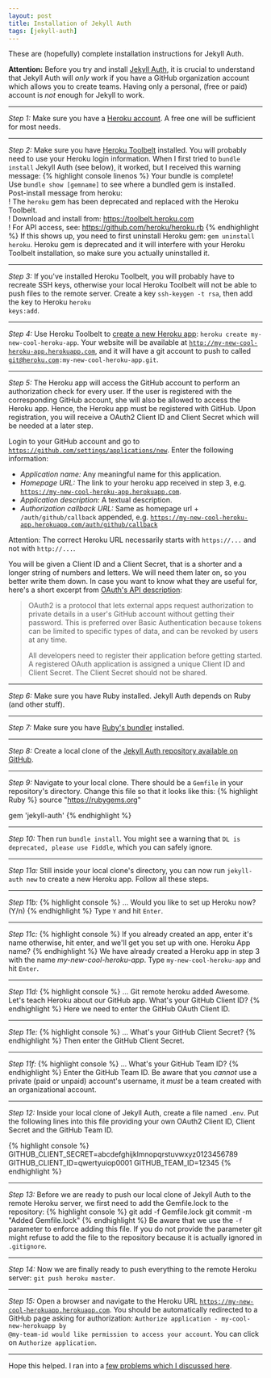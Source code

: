 ```yaml
---
layout: post
title: Installation of Jekyll Auth
tags: [jekyll-auth]
---
```

These are (hopefully) complete installation instructions for Jekyll Auth.

__Attention:__ Before you try and install [Jekyll Auth](https://github.com/benbalter/jekyll-auth), it is crucial to understand that Jekyll Auth will _only_ work if you have a GitHub organization account which allows you to create teams. Having only a personal, (free or paid) account is _not_ enough for Jekyll to work.<!--more-->

----

_Step 1:_ Make sure you have a [Heroku account](http://www.heroku.com). A free one will be sufficient for most needs.

----

_Step 2:_ Make sure you have [Heroku Toolbelt](https://toolbelt.heroku.com/) installed. You will probably need to use your Heroku login information. When I first tried to <code>bundle install</code> Jekyll Auth (see below), it worked, but I received this warning message:
{% highlight console linenos %}
Your bundle is complete!  
Use `bundle show [gemname]` to see where a bundled gem is installed.  
Post-install message from heroku:  
 !    The `heroku` gem has been deprecated and replaced with the Heroku Toolbelt.  
 !    Download and install from: https://toolbelt.heroku.com  
 !    For API access, see: https://github.com/heroku/heroku.rb
{% endhighlight %}
If this shows up, you need to first uninstall Heroku gem: <code>gem uninstall heroku</code>. Heroku gem is deprecated and it will interfere with your Heroku Toolbelt installation, so make sure you actually uninstalled it.

----

_Step 3:_ If you've installed Heroku Toolbelt, you will probably have to recreate SSH keys, otherwise your local Heroku Toolbelt will not be able to push files to the remote server. Create a key <code>ssh-keygen -t rsa</code>, then add the key to Heroku <code>heroku keys:add</code>.

----

_Step 4:_ Use Heroku Toolbelt to [create a new Heroku app](https://devcenter.heroku.com/articles/creating-apps): <code>heroku create my-new-cool-heroku-app</code>. Your website will be available at <code>http://my-new-cool-heroku-app.herokuapp.com</code>, and it will have a git account to push to called <code>git@heroku.com:my-new-cool-heroku-app.git</code>.

----

_Step 5:_ The Heroku app will access the GitHub account to perform an authorization check for every user. If the user is registered with the corresponding GitHub account, she will also be allowed to access the Heroku app. Hence, the Heroku app must be registered with GitHub. Upon registration, you will receive a OAuth2 Client ID and Client Secret which will be needed at a later step.

Login to your GitHub account and go to <code>https://github.com/settings/applications/new</code>. Enter the following information:

* _Application name:_ Any meaningful name for this application.
* _Homepage URL:_ The link to your heroku app received in step 3, e.g. <code>https://my-new-cool-heroku-app.herokuapp.com</code>.
* _Application description:_ A textual description.
* _Authorization callback URL:_ Same as homepage url + <code>/auth/github/callback</code> appended, e.g. <code>https://my-new-cool-heroku-app.herokuapp.com/auth/github/callback</code>

Attention: The correct Heroku URL necessarily starts with <code>https://...</code> and not with <code>http://...</code>.

You will be given a Client ID and a Client Secret, that is a shorter and a longer string of numbers and letters. We will need them later on, so you better write them down. In case you want to know what they are useful for, here's a short excerpt from [OAuth's API description](https://developer.github.com/v3/oauth/):
<blockquote>OAuth2 is a protocol that lets external apps request authorization to private details in a user's GitHub account without getting their password. This is preferred over Basic Authentication because tokens can be limited to specific types of data, and can be revoked by users at any time.

All developers need to register their application before getting started. A registered OAuth application is assigned a unique Client ID and Client Secret. The Client Secret should not be shared.</blockquote>

----

_Step 6:_ Make sure you have Ruby installed. Jekyll Auth depends on Ruby (and other stuff).

----

_Step 7:_ Make sure you have [Ruby's bundler](http://bundler.io/) installed.


----

_Step 8:_ Create a local clone of the [Jekyll Auth repository available on GitHub](https://github.com/benbalter/jekyll-auth).

----

_Step 9:_ Navigate to your local clone. There should be a <code>Gemfile</code> in your repository's directory. Change this file so that it looks like this:
{% highlight Ruby %}
source "https://rubygems.org"

gem 'jekyll-auth'
{% endhighlight %}

----

_Step 10:_ Then run <code>bundle install</code>. You might see a warning that <code>DL is deprecated, please use Fiddle</code>, which you can safely ignore.

----

_Step 11a:_ Still inside your local clone's directory, you can now run <code>jekyll-auth new</code> to create a new Heroku app. Follow all these steps.

----

_Step 11b:_
{% highlight console %}
...
Would you like to set up Heroku now? (Y/n)
{% endhighlight %}
Type <code>Y</code> and hit <code>Enter</code>.

----

_Step 11c:_
{% highlight console %}
If you already created an app, enter it's name
otherwise, hit enter, and we'll get you set up with one.
Heroku App name?
{% endhighlight %}
We have already created a Heroku app in step 3 with the name _my-new-cool-heroku-app_. Type <code>my-new-cool-heroku-app</code> and hit <code>Enter</code>.

----

_Step 11d:_
{% highlight console %}
...
Git remote heroku added
Awesome. Let's teach Heroku about our GitHub app.
What's your GitHub Client ID?
{% endhighlight %}
Here we need to enter the GitHub OAuth Client ID.

----

_Step 11e:_
{% highlight console %}
...
What's your GitHub Client Secret?
{% endhighlight %}
Then enter the GitHub Client Secret.

---

_Step 11f:_
{% highlight console %}
...
What's your GitHub Team ID?
{% endhighlight %}
Enter the GitHub Team ID. Be aware that you _cannot_ use a private (paid or unpaid) account's username, it _must_ be a team created with an organizational account.

----

_Step 12:_
Inside your local clone of Jekyll Auth, create a file named <code>.env</code>. Put the following lines into this file providing your own OAuth2 Client ID, Client Secret and the GitHub Team ID.

{% highlight console %}
GITHUB_CLIENT_SECRET=abcdefghijklmnopqrstuvwxyz0123456789
GITHUB_CLIENT_ID=qwertyuiop0001
GITHUB_TEAM_ID=12345
{% endhighlight %}

----

_Step 13:_
Before we are ready to push our local clone of Jekyll Auth to the remote Heroku server, we first need to add the Gemfile.lock to the repository:
{% highlight console %}
git add -f Gemfile.lock
git commit -m "Added Gemfile.lock"
{% endhighlight %}
Be aware that we use the <code>-f</code> parameter to enforce adding this file. If you do not provide the parameter git might refuse to add the file to the repository because it is actually ignored in <code>.gitignore</code>.

----

_Step 14:_
Now we are finally ready to push everything to the remote Heroku server: <code>git push heroku master</code>.

----

_Step 15:_
Open a browser and navigate to the Heroku URL <code>https://my-new-cool-herokuapp.herokuapp.com</code>. You should be automatically redirected to a GitHub page asking for authorization: <code>Authorize application - my-cool-new-herokuapp by @my-team-id would like permission to access your account</code>. You can click on <code>Authorize application</code>.

----

Hope this helped. I ran into a [few problems which I discussed here](https://github.com/benbalter/jekyll-auth/issues/36).